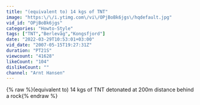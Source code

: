 ```yaml
---
title: "(equivalent to) 14 kgs of TNT"
image: "https:\/\/i.ytimg.com\/vi\/OPjBoBk6jgs\/hqdefault.jpg"
vid_id: "OPjBoBk6jgs"
categories: "Howto-Style"
tags: ["TNT","Berlevåg","Kongsfjord"]
date: "2022-03-29T10:53:01+03:00"
vid_date: "2007-05-15T19:27:31Z"
duration: "PT21S"
viewcount: "41628"
likeCount: "104"
dislikeCount: ""
channel: "Arnt Hansen"
---
```

{% raw %}(equivalent to) 14 kgs of TNT detonated at 200m distance behind a rock{% endraw %}
